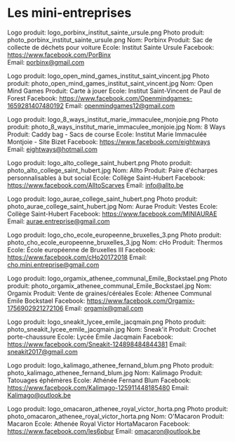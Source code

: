 # Les mini-entreprises

Logo produit: 	logo_porbinx_institut_sainte_ursule.png
Photo produit: 	photo_porbinx_institut_sainte_ursule.png
Nom:		Porbinx
Produit:	Sac de collecte de déchets pour voiture
Ecole:		Institut Sainte Ursule
Facebook:	https://www.facebook.com/PorBinx	
Email: 		porbinx@gmail.com


Logo produit:	logo_open_mind_games_institut_saint_vincent.jpg
Photo produit:	photo_open_mind_games_institut_saint_vincent.jpg
Nom:		Open Mind Games
Produit:	Carte à jouer
Ecole:		Institut Saint-Vincent de Paul de Forest
Facebook:	https://www.facebook.com/Openmindgames-1659281407480192
Email: 		openmindgames12@gmail.com


Logo produit:	logo_8_ways_institut_marie_immaculee_monjoie.png
Photo produit:	photo_8_ways_institut_marie_immaculee_monjoie.jpg
Nom:		8 Ways
Produit:	Caddy bag - Sacs de course
Ecole:		Institut Marie Immaculée Montjoie - Site Bizet
Facebook:	https://www.facebook.com/eightways
Email: 		eightways@hotmail.com


Logo produit:	logo_alto_college_saint_hubert.png
Photo produit:	photo_alto_college_saint_hubert.jpg
Nom:		Allto
Produit:	Paire d'écharpes personnalisables à but social
Ecole:		Collège Saint-Hubert
Facebook:	https://www.facebook.com/AlltoScarves
Email: 		info@allto.be


Logo produit:	logo_aurae_college_saint_hubert.png
Photo produit:	photo_aurae_college_saint_hubert.jpg
Nom:		Aurae
Produit:	Vestes
Ecole:		Collège Saint-Hubert
Facebook:	https://www.facebook.com/MINIAURAE
Email:		aurae.entreprise@gmail.com 


Logo produit:	logo_cho_ecole_europeenne_bruxelles_3.png
Photo produit:	photo_cho_ecole_europeenne_bruxelles_3.jpg
Nom:		cHo
Produit:	Thermos
Ecole:		École européenne de Bruxelles III
Facebook:	https://www.facebook.com/cHo20172018
Email: 		cho.mini.entreprise@gmail.com


Logo produit:	logo_orgamix_athenee_communal_Emile_Bockstael.png
Photo produit:	photo_orgamix_athenee_communal_Emile_Bockstael.jpg
Nom:		Orgamix
Produit:	Vente de graines/céréales
Ecole:		Athenee Communal Emile Bockstael
Facebook:	https://www.facebook.com/Orgamix-1756902921272106
Email: 		orgamix@gmail.com


Logo produit:	logo_sneakit_lycee_emile_jacqmain.png
Photo produit:	photo_sneakit_lycee_emile_jacqmain.jpg
Nom:		Sneak'it
Produit:	Crochet porte-chaussure
Ecole:		Lycée Émile Jacqmain
Facebook:	https://www.facebook.com/Sneakit-124898484844381
Email: 		sneakit2017@gmail.com


Logo produit:	logo_kalimago_athenee_fernand_blum.png
Photo produit:	photo_kalimago_athenee_fernand_blum.jpg
Nom:		Kalimago
Produit:	Tatouages éphémères
Ecole:		Athénée Fernand Blum
Facebook:	https://www.facebook.com/Kalimago-125911448185480
Email: 		Kalimago@outlook.be


Logo produit:	logo_omacaron_athenee_royal_victor_horta.png
Photo produit:	photo_omacaron_athenee_royal_victor_horta.png
Nom:		O'Macaron
Produit:	Macaron
Ecole:		Athenée Royal Victor HortaMacaron
Facebook:	https://www.facebook.com/les6pbur
Email: 		omacaron@outlook.be


